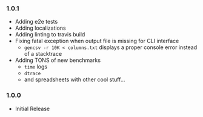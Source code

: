 ### 1.0.1
* Adding e2e tests
* Adding localizations
* Adding linting to travis build
* Fixing fatal exception when output file is missing for CLI interface
    * `gencsv -r 10K < columns.txt` displays a proper console error instead of a stacktrace
* Adding TONS of new benchmarks
    * `time` logs
    * `dtrace`
    * and spreadsheets with other cool stuff...

### 1.0.0
* Initial Release
